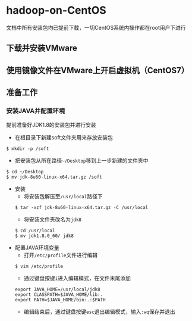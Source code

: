 # hadoop-on-CentOS
文档中所有安装包均已提前下载，一切CentOS系统内操作都在root用户下进行

## 下载并安装VMware

## 使用镜像文件在VMware上开启虚拟机（CentOS7）

## 准备工作
### 安装JAVA并配置环境  
提前准备好JDK1.8的安装包并进行安装  

- 在根目录下新建soft文件夹用来存放安装包  
```
$ mkdir -p /soft
```
- 把安装包从所在路径`~/Desktop`移到上一步新建的文件夹中  
```
$ cd ~/Desktop
$ mv jdk-8u60-linux-x64.tar.gz /soft
```
- 安装  
   - 将安装包解压至`/usr/local`路径下
   ```
   $ tar -xzf jdk-8u60-linux-x64.tar.gz -C /usr/local
   ```
   - 将安装文件夹改名为`jdk8`
   ```
   $ cd /usr/local
   $ mv jdk1.8.0_60/ jdk8
   ```
- 配置JAVA环境变量
   - 打开`/etc/profile`文件进行编辑
   ```
   $ vim /etc/profile
   ```
   - 通过键盘按键`i`进入编辑模式，在文件末尾添加
   ```
   export JAVA_HOME=/usr/local/jdk8
   export CLASSPATH=$JAVA_HOME/lib:.
   export PATH=$JAVA_HOME/bin:.:$PATH
   ```
   - 编辑结束后，通过键盘按键`esc`退出编辑模式，输入`:wq`保存并退出  
